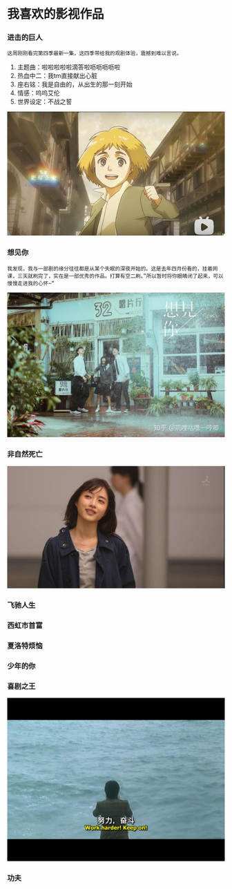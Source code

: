 # 我喜欢的影视作品

### 进击的巨人

    这周刚刚看完第四季最新一集，这四季带给我的观剧体验，震撼到难以言说。

1. 主题曲：啦啦啦啦啦滴答啦呖呖呖呖啦
2. 热血中二：我tm直接献出心脏
3. 座右铭：我是自由的，从出生的那一刻开始
4. 情感：呜呜艾伦
5. 世界设定：不战之誓

![&#x963F;&#x5C14;&#x654F;](../.gitbook/assets/image%20%282%29.png)

### 想见你

    我发现，我与一部剧的缘分往往都是从某个失眠的深夜开始的。这是去年四月份看的，挂着网课，三天就刷完了，实在是一部优秀的作品。打算有空二刷。”所以暂时将你眼睛闭了起来，可以慢慢走进我的心怀~“

![](../.gitbook/assets/想见你.jpg)

### 非自然死亡

![](../.gitbook/assets/v2-0422285c3b4f4563ba755373c492e249_720w.jpg)

### 飞驰人生

### 西虹市首富

### 夏洛特烦恼

### 少年的你

### 喜剧之王

![](../.gitbook/assets/p2190843426.jpg)

### 功夫

### 

